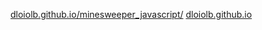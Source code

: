 [dloiolb.github.io/minesweeper_javascript/](https://dloiolb.github.io/minesweeper_javascript/)
[dloiolb.github.io](https://dloiolb.github.io/)

<!--[dloiolb.github.io](https://dloiolb.github.io/)-->

<!--
**dloiolb/dloiolb** is a ✨ _special_ ✨ repository because its `README.md` (this file) appears on your GitHub profile.

Here are some ideas to get you started:

- 🔭 I’m currently working on ...
- 🌱 I’m currently learning ...
- 👯 I’m looking to collaborate on ...
- 🤔 I’m looking for help with ...
- 💬 Ask me about ...
- 📫 How to reach me: ...
- 😄 Pronouns: ...
- ⚡ Fun fact: ...
-->
